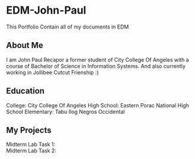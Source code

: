 # EDM-John-Paul
This Portfolio Contain all of my documents in EDM
## About Me
I am John Paul Recapor a former student of City College Of Angeles with a course of Bachelor of Science in Information Systems. And also currently working in Jollibee Cutcut Frienship :) 
## Education
College: City College Of Angeles
High School: Eastern Porac National High School
Elementary: Tabu Ilog Negros Occidental
## My Projects
Midterm Lab Task 1:  
Midterm Lab Task 2:
